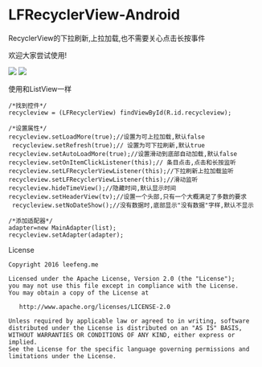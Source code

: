# LFRecyclerView-Android
RecyclerView的下拉刷新,上拉加载,也不需要关心点击长按事件

欢迎大家尝试使用!

<img src="http://www.leefeng.me/GIF.gif"/>
<img src="http://www.leefeng.me/leefeng1.jpg"/>



使用和ListView一样
```
/*找到控件*/
recycleview = (LFRecyclerView) findViewById(R.id.recycleview);

/*设置属性*/
recycleview.setLoadMore(true);//设置为可上拉加载,默认false
 recycleview.setRefresh(true);// 设置为可下拉刷新,默认true
recycleview.setAutoLoadMore(true);//设置滑动到底部自动加载,默认false
recycleview.setOnItemClickListener(this);// 条目点击,点击和长按监听
recycleview.setLFRecyclerViewListener(this);//下拉刷新上拉加载监听
recycleview.setLFRecyclerViewListener(this);//滑动监听
recycleview.hideTimeView();//隐藏时间,默认显示时间
recycleview.setHeaderView(tv);//设置一个头部,只有一个大概满足了多数的要求
 recycleview.setNoDateShow();//没有数据时,底部显示"没有数据"字样,默认不显示

/*添加适配器*/
adapter=new MainAdapter(list);
recycleview.setAdapter(adapter);

```


License

```
Copyright 2016 leefeng.me

Licensed under the Apache License, Version 2.0 (the "License");
you may not use this file except in compliance with the License.
You may obtain a copy of the License at

   http://www.apache.org/licenses/LICENSE-2.0

Unless required by applicable law or agreed to in writing, software
distributed under the License is distributed on an "AS IS" BASIS,
WITHOUT WARRANTIES OR CONDITIONS OF ANY KIND, either express or implied.
See the License for the specific language governing permissions and
limitations under the License.

```


